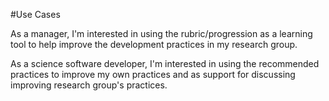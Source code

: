#Use Cases

As a manager, I'm interested in using the rubric/progression as a learning tool to help improve the development practices in my research group.

As a science software developer, I'm interested in using the recommended practices to improve my own practices and as support for discussing improving research group's practices.